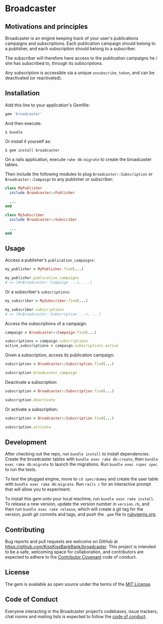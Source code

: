 # Broadcaster
## Motivations and principles
Broadcaster is an engine keeping track of your user's publications campaigns and subscriptions. Each publication campaign should belong to a publisher, and each subscription should belong to a subscriber.

The subscriber will therefore have access to the publication campaigns he / she has subscribed to, through its subscriptions.

Any subscription is accessible via a unique `unsubscribe_token`, and can be deactivated (or reactivated).

## Installation

Add this line to your application's Gemfile:

```ruby
gem 'broadcaster'
```

And then execute:

    $ bundle

Or install it yourself as:

    $ gem install broadcaster

On a rails application, execute `rake db:migrate` to create the broadcaster tables.

Then include the following modules to plug `Broadcaster::Subscription` or `Broadcaster::Campaign` to any publisher or subscriber:
```rb
class MyPublisher
  include Broadcaster::Publisher
  
  ...
end
```
```rb
class MySubscriber
  include Broadcaster::Subscriber
  
  ...
end
```

## Usage
Access a publisher's `publication_campaigns`: 
```rb
my_publisher = MyPublisher.find(...)

my_publisher.publication_campaigns
# => [#<Broadcaster::Campaign ...>, ...]
```

Or a subscriber's `subscriptions`: 
```rb
my_subscriber = MySubscriber.find(...)

my_subscriber.subscriptions
# => [#<Broadcaster::Subscription ...>, ...]
```

Access the subscriptions of a campaign: 
```rb
campaign = Broadcaster::Campaign.find(...)

subscriptions = campaign.subscriptions
active_subscriptions = campaign.subscriptions.active
```

Given a subscription, access its publication campaign: 
```rb
subscription = Broadcaster::Subscription.find(...)

subscription.broadcaster_campaign
```

Deactivate a subscription: 
```rb
subscription = Broadcaster::Subscription.find(...)

subscription.deactivate
```

Or activate a subscription: 
```rb
subscription = Broadcaster::Subscription.find(...)

subscription.activate
```

## Development

After checking out the repo, run `bundle install` to install dependencies. Create the broadcaster tables with `bundle exec rake db:create`, then `bundle exec rake db:migrate` to launch the migrations. Run `bundle exec rspec spec` to run the tests.

To test the plugged engine, move to `cd spec/dummy` and create the user table with `bundle exec rake db:migrate`. Run `rails c` for an interactive prompt that will allow you to experiment.

To install this gem onto your local machine, run `bundle exec rake install`. To release a new version, update the version number in `version.rb`, and then run `bundle exec rake release`, which will create a git tag for the version, push git commits and tags, and push the `.gem` file to [rubygems.org](https://rubygems.org).

## Contributing

Bug reports and pull requests are welcome on GitHub at https://github.com/KissKissBankBank/broadcaster. This project is intended to be a safe, welcoming space for collaboration, and contributors are expected to adhere to the [Contributor Covenant](http://contributor-covenant.org) code of conduct.

## License

The gem is available as open source under the terms of the [MIT License](https://opensource.org/licenses/MIT).

## Code of Conduct

Everyone interacting in the Broadcaster project’s codebases, issue trackers, chat rooms and mailing lists is expected to follow the [code of conduct](https://github.com/KissKissBankBank/broadcaster/blob/master/CODE_OF_CONDUCT.md).
